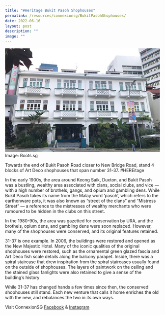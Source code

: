```yaml
---
title: "#Heritage Bukit Pasoh Shophouses"
permalink: /resources/connexionsg/BukitPasohShophouses/
date: 2022-06-16
layout: post
description: ""
image: ""
---
```


![](/images/connexionsg/2022/Bukit%20Pasoh%20Shophouses.jpg)
Image: Roots.sg

Towards the end of Bukit Pasoh Road closer to New Bridge Road, stand 4 blocks of Art Deco shophouses that span number 31-37. #HEREitage

In the early 1900s, the area around Keong Saik, Duxton, and Bukit Pasoh was a bustling, wealthy area associated with clans, social clubs, and vice — with a high number of brothels, gangs, and opium and gambling dens. While Bukit Pasoh takes its name from the Malay word ‘pasoh’, which refers to the earthenware pots, it was also known as “street of the clans” and “Mistress Street” — a reference to the mistresses of wealthy merchants who were rumoured to be hidden in the clubs on this street.

In the 1980-90s, the area was gazetted for conservation by URA, and the brothels, opium dens, and gambling dens were soon replaced. However, many of the shophouses were conserved, and its original features retained.

31-37 is one example. In 2006, the buildings were restored and opened as the New Majestic Hotel. Many of the iconic qualities of the original shophouses were restored, such as the ornamental green glazed fascia and Art Deco fish scale details along the balcony parapet. Inside, there was a spiral staircase that drew inspiration from the spiral staircases usually found on the outside of shophouses. The layers of paintwork on the ceiling and the stained glass fanlights were also retained to give a sense of the building’s history

While 31-37 has changed hands a few times since then, the conserved shophouses still stand. Each new venture that calls it home enriches the old with the new, and rebalances the two in its own ways.


Visit ConnexionSG [Facebook](https://www.facebook.com/ConnexionSG) & [Instagram](https://www.instagram.com/connexionsg/)
